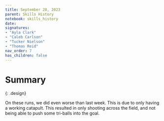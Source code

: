 ```yaml
---
title: September 28, 2023
parent: Skills History
notebook: skills_history
date: 
signatures:
- "Ayla Clark"
- "Caleb Carlson"
- "Tucker Nielson"
- "Thomas Reid"
nav_order: 7
has_children: false
---
```


# Summary
{: .design}

On these runs, we did even worse than last week. This is due to only having a working catapult. This resulted in only shooting across the field, and not being able to push some tri-balls into the goal.



<canvas id="SkillsHistory" to_date="2023-09-28"></canvas>
